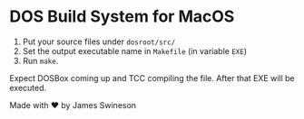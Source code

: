 # DOS Build System for MacOS
 1. Put your source files under `dosroot/src/`
 2. Set the output executable name in `Makefile` (in variable `EXE`)
 3. Run `make`.

Expect DOSBox coming up and TCC compiling the file. After that EXE will be executed.

Made with ♥ by James Swineson
